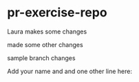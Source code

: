 # pr-exercise-repo

Laura makes some changes

made some other changes


sample branch changes

Add your name and and one other line here: